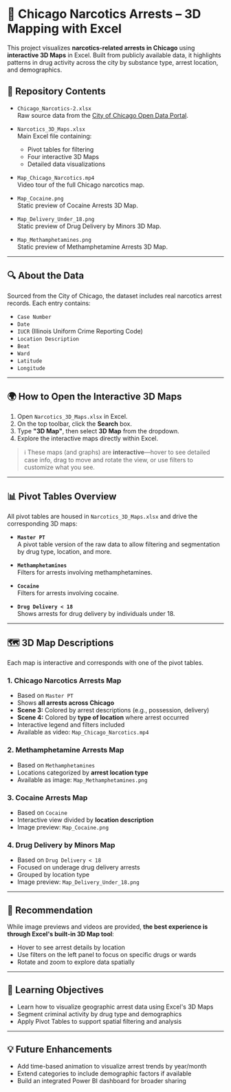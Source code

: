 # 📍 Chicago Narcotics Arrests – 3D Mapping with Excel

This project visualizes **narcotics-related arrests in Chicago** using **interactive 3D Maps** in Excel. Built from publicly available data, it highlights patterns in drug activity across the city by substance type, arrest location, and demographics.

## 📁 Repository Contents

- `Chicago_Narcotics-2.xlsx`  
  Raw source data from the [City of Chicago Open Data Portal](https://cityofchicago.org).

- `Narcotics_3D_Maps.xlsx`  
  Main Excel file containing:
  - Pivot tables for filtering
  - Four interactive 3D Maps
  - Detailed data visualizations

- `Map_Chicago_Narcotics.mp4`  
  Video tour of the full Chicago narcotics map.

- `Map_Cocaine.png`  
  Static preview of Cocaine Arrests 3D Map.

- `Map_Delivery_Under_18.png`  
  Static preview of Drug Delivery by Minors 3D Map.

- `Map_Methamphetamines.png`  
  Static preview of Methamphetamine Arrests 3D Map.

---

## 🔍 About the Data

Sourced from the City of Chicago, the dataset includes real narcotics arrest records. Each entry contains:

- `Case Number`
- `Date`
- `IUCR` (Illinois Uniform Crime Reporting Code)
- `Location Description`
- `Beat`
- `Ward`
- `Latitude`
- `Longitude`

---

## 🌍 How to Open the Interactive 3D Maps

1. Open `Narcotics_3D_Maps.xlsx` in Excel.
2. On the top toolbar, click the **Search** box.
3. Type **"3D Map"**, then select **3D Map** from the dropdown.
4. Explore the interactive maps directly within Excel.

> ℹ️ These maps (and graphs) are **interactive**—hover to see detailed case info, drag to move and rotate the view, or use filters to customize what you see.

---

## 📊 Pivot Tables Overview

All pivot tables are housed in `Narcotics_3D_Maps.xlsx` and drive the corresponding 3D maps:

- **`Master PT`**  
  A pivot table version of the raw data to allow filtering and segmentation by drug type, location, and more.

- **`Methamphetamines`**  
  Filters for arrests involving methamphetamines.

- **`Cocaine`**  
  Filters for arrests involving cocaine.

- **`Drug Delivery < 18`**  
  Shows arrests for drug delivery by individuals under 18.

---

## 🗺️ 3D Map Descriptions

Each map is interactive and corresponds with one of the pivot tables.

### 1. **Chicago Narcotics Arrests Map**
- Based on `Master PT`
- Shows **all arrests across Chicago**
- **Scene 3:** Colored by arrest descriptions (e.g., possession, delivery)
- **Scene 4:** Colored by **type of location** where arrest occurred
- Interactive legend and filters included
- Available as video: `Map_Chicago_Narcotics.mp4`

### 2. **Methamphetamine Arrests Map**
- Based on `Methamphetamines`
- Locations categorized by **arrest location type**
- Available as image: `Map_Methamphetamines.png`

### 3. **Cocaine Arrests Map**
- Based on `Cocaine`
- Interactive view divided by **location description**
- Image preview: `Map_Cocaine.png`

### 4. **Drug Delivery by Minors Map**
- Based on `Drug Delivery < 18`
- Focused on underage drug delivery arrests
- Grouped by location type
- Image preview: `Map_Delivery_Under_18.png`

---

## 📌 Recommendation

While image previews and videos are provided, **the best experience is through Excel's built-in 3D Map tool**:

- Hover to see arrest details by location
- Use filters on the left panel to focus on specific drugs or wards
- Rotate and zoom to explore data spatially

---

## 🎯 Learning Objectives

- Learn how to visualize geographic arrest data using Excel's 3D Maps
- Segment criminal activity by drug type and demographics
- Apply Pivot Tables to support spatial filtering and analysis

---

## 💡 Future Enhancements

- Add time-based animation to visualize arrest trends by year/month
- Extend categories to include demographic factors if available
- Build an integrated Power BI dashboard for broader sharing
